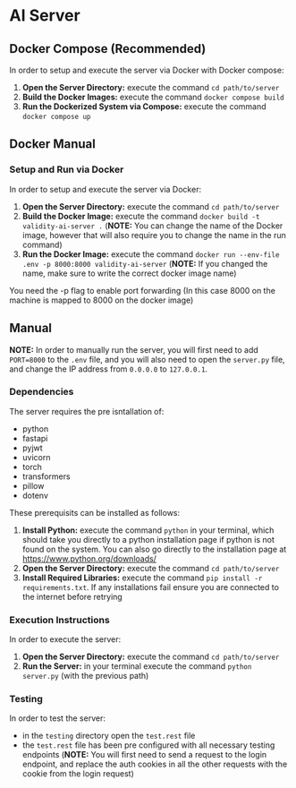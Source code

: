 # AI Server

## Docker Compose (Recommended)

In order to setup and execute the server via Docker with Docker compose:

1. **Open the Server Directory:** execute the command `cd path/to/server`
2. **Build the Docker Images:** execute the command `docker compose build`
3. **Run the Dockerized System via Compose:** execute the command `docker compose up`

## Docker Manual

### Setup and Run via Docker

In order to setup and execute the server via Docker:

1. **Open the Server Directory:** execute the command `cd path/to/server`
2. **Build the Docker Image:** execute the command `docker build -t validity-ai-server .` (**NOTE:** You can change the name of the Docker image, however that will also require you to change the name in the run command)
3. **Run the Docker Image:** execute the command `docker run --env-file .env -p 8000:8000 validity-ai-server` (**NOTE:** If you changed the name, make sure to write the correct docker image name)

You need the -p flag to enable port forwarding (In this case 8000 on the machine is mapped to 8000 on the docker image)

## Manual

**NOTE:** In order to manually run the server, you will first need to add `PORT=8000` to the `.env` file, and you will also need to open the `server.py` file, and change the IP address from `0.0.0.0` to `127.0.0.1`.

### Dependencies

The server requires the pre isntallation of:

* python
* fastapi
* pyjwt
* uvicorn
* torch
* transformers
* pillow
* dotenv

These prerequisits can be installed as follows:

1. **Install Python:** execute the command `python` in your terminal, which should take you directly to a python installation page if python is not found on the system. You can also go directly to the installation page at <https://www.python.org/downloads/>
2. **Open the Server Directory:** execute the command `cd path/to/server`
3. **Install Required Libraries:** execute the command `pip install -r requirements.txt`. If any installations fail ensure you are connected to the internet before retrying

### Execution Instructions

In order to execute the server:

1. **Open the Server Directory:** execute the command `cd path/to/server`
2. **Run the Server:** in your terminal execute the command `python server.py` (with the previous path)

### Testing

In order to test the server:

* in the `testing` directory open the `test.rest` file
* the `test.rest` file has been pre configured with all necessary testing endpoints (**NOTE:** You will first need to send a request to the login endpoint, and replace the auth cookies in all the other requests with the cookie from the login request)
